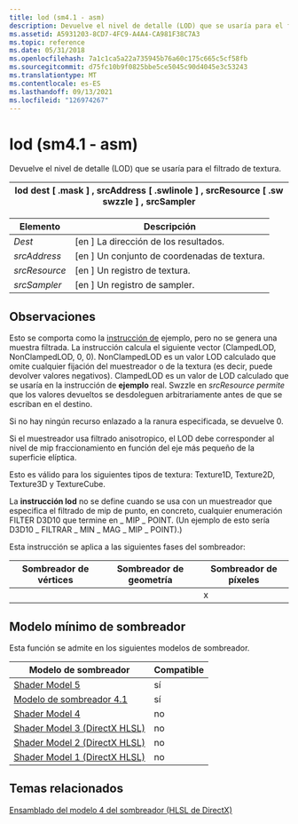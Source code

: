 ```yaml
---
title: lod (sm4.1 - asm)
description: Devuelve el nivel de detalle (LOD) que se usaría para el filtrado de textura.
ms.assetid: A5931203-8CD7-4FC9-A4A4-CA981F38C7A3
ms.topic: reference
ms.date: 05/31/2018
ms.openlocfilehash: 7a1c1ca5a22a735945b76a60c175c665c5cf58fb
ms.sourcegitcommit: d75fc10b9f0825bbe5ce5045c90d4045e3c53243
ms.translationtype: MT
ms.contentlocale: es-ES
ms.lasthandoff: 09/13/2021
ms.locfileid: "126974267"
---
```

# <a name="lod-sm41---asm"></a>lod (sm4.1 - asm)

Devuelve el nivel de detalle (LOD) que se usaría para el filtrado de textura.



| lod dest \[ .mask \] , srcAddress \[ .swlinole \] , srcResource \[ .sw swzzle \] , srcSampler |
|--------------------------------------------------------------------------------|



 



| Elemento                                                                                                               | Descripción                                     |
|--------------------------------------------------------------------------------------------------------------------|-------------------------------------------------|
| <span id="dest"></span><span id="DEST"></span>*Dest*<br/>                                                    | \[en \] La dirección de los resultados.<br/>   |
| <span id="srcAddress"></span><span id="srcaddress"></span><span id="SRCADDRESS"></span>*srcAddress*<br/>     | \[en \] Un conjunto de coordenadas de textura.<br/> |
| <span id="srcResource"></span><span id="srcresource"></span><span id="SRCRESOURCE"></span>*srcResource*<br/> | \[en \] Un registro de textura.<br/>           |
| <span id="srcSampler"></span><span id="srcsampler"></span><span id="SRCSAMPLER"></span>*srcSampler*<br/>     | \[en \] Un registro de sampler.<br/>           |



 

## <a name="remarks"></a>Observaciones

Esto se comporta como la [instrucción de](sample--sm4---asm-.md) ejemplo, pero no se genera una muestra filtrada. La instrucción calcula el siguiente vector (ClampedLOD, NonClampedLOD, 0, 0). NonClampedLOD es un valor LOD calculado que omite cualquier fijación del muestreador o de la textura (es decir, puede devolver valores negativos). ClampedLOD es un valor de LOD calculado que se usaría en la instrucción de **ejemplo** real. Swzzle en *srcResource permite* que los valores devueltos se desdoleguen arbitrariamente antes de que se escriban en el destino.

Si no hay ningún recurso enlazado a la ranura especificada, se devuelve 0.

Si el muestreador usa filtrado anisotropico, el LOD debe corresponder al nivel de mip fraccionamiento en función del eje más pequeño de la superficie elíptica.

Esto es válido para los siguientes tipos de textura: Texture1D, Texture2D, Texture3D y TextureCube.

La **instrucción lod** no se define cuando se usa con un muestreador que especifica el filtrado de mip de punto, en concreto, cualquier enumeración FILTER D3D10 que termine en \_ MIP \_ POINT. (Un ejemplo de esto sería D3D10 \_ FILTRAR \_ MIN \_ MAG \_ MIP \_ POINT).)

Esta instrucción se aplica a las siguientes fases del sombreador:



| Sombreador de vértices | Sombreador de geometría | Sombreador de píxeles |
|---------------|-----------------|--------------|
|               |                 | x            |



 

## <a name="minimum-shader-model"></a>Modelo mínimo de sombreador

Esta función se admite en los siguientes modelos de sombreador.



| Modelo de sombreador                                              | Compatible |
|-----------------------------------------------------------|-----------|
| [Shader Model 5](d3d11-graphics-reference-sm5.md)        | sí       |
| [Modelo de sombreador 4.1](dx-graphics-hlsl-sm4.md)              | sí       |
| [Shader Model 4](dx-graphics-hlsl-sm4.md)                | no        |
| [Shader Model 3 (DirectX HLSL)](dx-graphics-hlsl-sm3.md) | no        |
| [Shader Model 2 (DirectX HLSL)](dx-graphics-hlsl-sm2.md) | no        |
| [Shader Model 1 (DirectX HLSL)](dx-graphics-hlsl-sm1.md) | no        |



 

## <a name="related-topics"></a>Temas relacionados

<dl> <dt>

[Ensamblado del modelo 4 del sombreador (HLSL de DirectX)](dx-graphics-hlsl-sm4-asm.md)
</dt> </dl>

 

 





